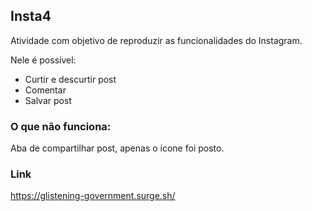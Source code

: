 ## Insta4

Atividade com objetivo de reproduzir as funcionalidades do Instagram.

Nele é possível:

- Curtir e descurtir post
- Comentar
- Salvar post


### O que não funciona:
Aba de compartilhar post, apenas o ícone foi posto.


### Link
https://glistening-government.surge.sh/